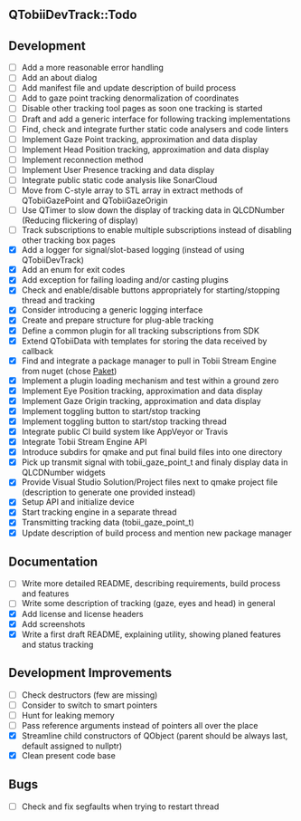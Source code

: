 QTobiiDevTrack::Todo
--

## Development
- [ ] Add a more reasonable error handling
- [ ] Add an about dialog
- [ ] Add manifest file and update description of build process
- [ ] Add to gaze point tracking denormalization of coordinates
- [ ] Disable other tracking tool pages as soon one tracking is started
- [ ] Draft and add a generic interface for following tracking implementations
- [ ] Find, check and integrate further static code analysers and code linters
- [ ] Implement Gaze Point tracking, approximation and data display
- [ ] Implement Head Position tracking, approximation and data display
- [ ] Implement reconnection method
- [ ] Implement User Presence tracking and data display
- [ ] Integrate public static code analysis like SonarCloud
- [ ] Move from C-style array to STL array in extract methods of QTobiiGazePoint and QTobiiGazeOrigin
- [ ] Use QTimer to slow down the display of tracking data in QLCDNumber (Reducing flickering of display)
- [ ] Track subscriptions to enable multiple subscriptions instead of disabling other tracking box pages
- [x] Add a logger for signal/slot-based logging (instead of using QTobiiDevTrack)
- [x] Add an enum for exit codes
- [x] Add exception for failing loading and/or casting plugins
- [x] Check and enable/disable buttons appropriately for starting/stopping thread and tracking
- [x] Consider introducing a generic logging interface
- [x] Create and prepare structure for plug-able tracking
- [x] Define a common plugin for all tracking subscriptions from SDK
- [x] Extend QTobiiData with templates for storing the data received by callback
- [x] Find and integrate a package manager to pull in Tobii Stream Engine from nuget (chose [Paket](https://fsprojects.github.io/Paket/index.html))
- [x] Implement a plugin loading mechanism and test within a ground zero
- [x] Implement Eye Position tracking, approximation and data display
- [x] Implement Gaze Origin tracking, approximation and data display
- [x] Implement toggling button to start/stop tracking
- [x] Implement toggling button to start/stop tracking thread
- [x] Integrate public CI build system like AppVeyor or Travis
- [x] Integrate Tobii Stream Engine API
- [x] Introduce subdirs for qmake and put final build files into one directory
- [x] Pick up transmit signal with tobii_gaze_point_t and finaly display data in QLCDNumber widgets
- [x] Provide Visual Studio Solution/Project files next to qmake project file (description to generate one provided instead)
- [x] Setup API and initialize device
- [x] Start tracking engine in a separate thread
- [x] Transmitting tracking data (tobii_gaze_point_t)
- [x] Update description of build process and mention new package manager

## Documentation
- [ ] Write more detailed README, describing requirements, build process and features
- [ ] Write some description of tracking (gaze, eyes and head) in general
- [x] Add license and license headers
- [x] Add screenshots
- [x] Write a first draft README, explaining utility, showing planed features and status tracking

## Development Improvements
- [ ] Check destructors (few are missing)
- [ ] Consider to switch to smart pointers
- [ ] Hunt for leaking memory
- [ ] Pass reference arguments instead of pointers all over the place
- [x] Streamline child constructors of QObject (parent should be always last, default assigned to nullptr)
- [x] Clean present code base

## Bugs
- [ ] Check and fix segfaults when trying to restart thread
